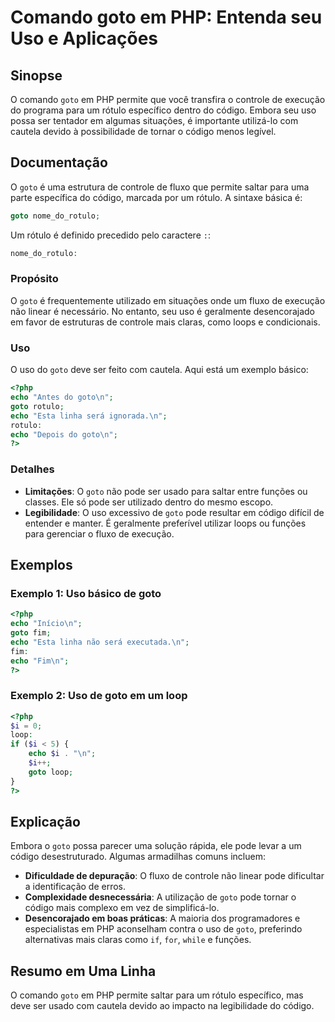 <!--
Meta Description: # Comando goto em PHP: Entenda seu Uso e Aplicações ## Sinopse O comando `goto` em PHP permite que você transfira o controle de execução do programa p...
Meta Keywords: goto, php, uso, código, echo
-->

# Comando goto em PHP: Entenda seu Uso e Aplicações

## Sinopse
O comando `goto` em PHP permite que você transfira o controle de execução do programa para um rótulo específico dentro do código. Embora seu uso possa ser tentador em algumas situações, é importante utilizá-lo com cautela devido à possibilidade de tornar o código menos legível.

## Documentação
O `goto` é uma estrutura de controle de fluxo que permite saltar para uma parte específica do código, marcada por um rótulo. A sintaxe básica é:

```php
goto nome_do_rotulo;
```

Um rótulo é definido precedido pelo caractere `:`:

```php
nome_do_rotulo:
```

### Propósito
O `goto` é frequentemente utilizado em situações onde um fluxo de execução não linear é necessário. No entanto, seu uso é geralmente desencorajado em favor de estruturas de controle mais claras, como loops e condicionais.

### Uso
O uso do `goto` deve ser feito com cautela. Aqui está um exemplo básico:

```php
<?php
echo "Antes do goto\n";
goto rotulo;
echo "Esta linha será ignorada.\n";
rotulo:
echo "Depois do goto\n";
?>
```

### Detalhes
- **Limitações**: O `goto` não pode ser usado para saltar entre funções ou classes. Ele só pode ser utilizado dentro do mesmo escopo.
- **Legibilidade**: O uso excessivo de `goto` pode resultar em código difícil de entender e manter. É geralmente preferível utilizar loops ou funções para gerenciar o fluxo de execução.

## Exemplos
### Exemplo 1: Uso básico de goto
```php
<?php
echo "Início\n";
goto fim;
echo "Esta linha não será executada.\n";
fim:
echo "Fim\n";
?>
```

### Exemplo 2: Uso de goto em um loop
```php
<?php
$i = 0;
loop:
if ($i < 5) {
    echo $i . "\n";
    $i++;
    goto loop;
}
?>
```

## Explicação
Embora o `goto` possa parecer uma solução rápida, ele pode levar a um código desestruturado. Algumas armadilhas comuns incluem:
- **Dificuldade de depuração**: O fluxo de controle não linear pode dificultar a identificação de erros.
- **Complexidade desnecessária**: A utilização de `goto` pode tornar o código mais complexo em vez de simplificá-lo.
- **Desencorajado em boas práticas**: A maioria dos programadores e especialistas em PHP aconselham contra o uso de `goto`, preferindo alternativas mais claras como `if`, `for`, `while` e funções.

## Resumo em Uma Linha
O comando `goto` em PHP permite saltar para um rótulo específico, mas deve ser usado com cautela devido ao impacto na legibilidade do código.